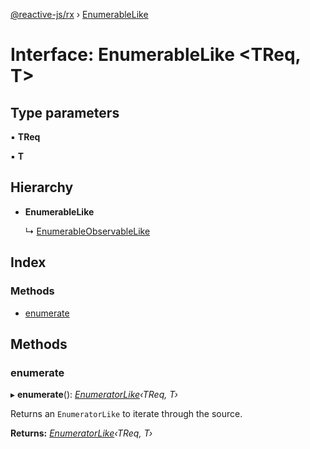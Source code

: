 [@reactive-js/rx](../README.md) › [EnumerableLike](enumerablelike.md)

# Interface: EnumerableLike <**TReq, T**>

## Type parameters

▪ **TReq**

▪ **T**

## Hierarchy

* **EnumerableLike**

  ↳ [EnumerableObservableLike](enumerableobservablelike.md)

## Index

### Methods

* [enumerate](enumerablelike.md#enumerate)

## Methods

###  enumerate

▸ **enumerate**(): *[EnumeratorLike](enumeratorlike.md)‹TReq, T›*

Returns an `EnumeratorLike` to iterate through the source.

**Returns:** *[EnumeratorLike](enumeratorlike.md)‹TReq, T›*
